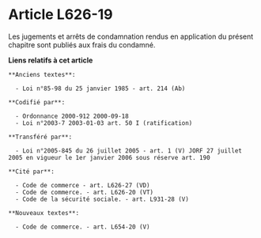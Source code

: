 # Article L626-19

Les jugements et arrêts de condamnation rendus en application du présent chapitre sont publiés aux frais du condamné.

**Liens relatifs à cet article**

	**Anciens textes**:

	  - Loi n°85-98 du 25 janvier 1985 - art. 214 (Ab)

	**Codifié par**:

	  - Ordonnance 2000-912 2000-09-18
	  - Loi n°2003-7 2003-01-03 art. 50 I (ratification)

	**Transféré par**:

	  - Loi n°2005-845 du 26 juillet 2005 - art. 1 (V) JORF 27 juillet 2005 en vigueur le 1er janvier 2006 sous réserve art. 190

	**Cité par**:

	  - Code de commerce - art. L626-27 (VD)
	  - Code de commerce. - art. L626-20 (VT)
	  - Code de la sécurité sociale. - art. L931-28 (V)

	**Nouveaux textes**:

	  - Code de commerce. - art. L654-20 (V)
